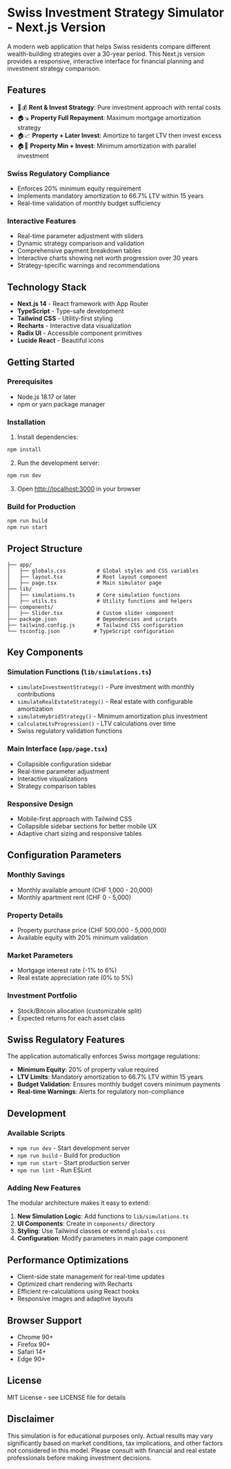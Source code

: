 # Swiss Investment Strategy Simulator - Next.js Version

A modern web application that helps Swiss residents compare different wealth-building strategies over a 30-year period. This Next.js version provides a responsive, interactive interface for financial planning and investment strategy comparison.

## Features

- 🏢💰 **Rent & Invest Strategy**: Pure investment approach with rental costs
- 🏠↘️ **Property Full Repayment**: Maximum mortgage amortization strategy  
- 🏠📈 **Property + Later Invest**: Amortize to target LTV then invest excess
- 🏠💼 **Property Min + Invest**: Minimum amortization with parallel investment

### Swiss Regulatory Compliance
- Enforces 20% minimum equity requirement
- Implements mandatory amortization to 66.7% LTV within 15 years
- Real-time validation of monthly budget sufficiency

### Interactive Features
- Real-time parameter adjustment with sliders
- Dynamic strategy comparison and validation
- Comprehensive payment breakdown tables
- Interactive charts showing net worth progression over 30 years
- Strategy-specific warnings and recommendations

## Technology Stack

- **Next.js 14** - React framework with App Router
- **TypeScript** - Type-safe development
- **Tailwind CSS** - Utility-first styling
- **Recharts** - Interactive data visualization
- **Radix UI** - Accessible component primitives
- **Lucide React** - Beautiful icons

## Getting Started

### Prerequisites
- Node.js 18.17 or later
- npm or yarn package manager

### Installation

1. Install dependencies:
```bash
npm install
```

2. Run the development server:
```bash
npm run dev
```

3. Open [http://localhost:3000](http://localhost:3000) in your browser

### Build for Production

```bash
npm run build
npm run start
```

## Project Structure

```
├── app/
│   ├── globals.css          # Global styles and CSS variables
│   ├── layout.tsx           # Root layout component
│   ├── page.tsx             # Main simulator page
├── lib/
│   ├── simulations.ts       # Core simulation functions
│   ├── utils.ts             # Utility functions and helpers
├── components/
│   ├── Slider.tsx           # Custom slider component
├── package.json             # Dependencies and scripts
├── tailwind.config.js       # Tailwind CSS configuration
└── tsconfig.json           # TypeScript configuration
```

## Key Components

### Simulation Functions (`lib/simulations.ts`)
- `simulateInvestmentStrategy()` - Pure investment with monthly contributions
- `simulateRealEstateStrategy()` - Real estate with configurable amortization
- `simulateHybridStrategy()` - Minimum amortization plus investment
- `calculateLtvProgression()` - LTV calculations over time
- Swiss regulatory validation functions

### Main Interface (`app/page.tsx`)
- Collapsible configuration sidebar
- Real-time parameter adjustment
- Interactive visualizations
- Strategy comparison tables

### Responsive Design
- Mobile-first approach with Tailwind CSS
- Collapsible sidebar sections for better mobile UX
- Adaptive chart sizing and responsive tables

## Configuration Parameters

### Monthly Savings
- Monthly available amount (CHF 1,000 - 20,000)
- Monthly apartment rent (CHF 0 - 5,000)

### Property Details  
- Property purchase price (CHF 500,000 - 5,000,000)
- Available equity with 20% minimum validation

### Market Parameters
- Mortgage interest rate (-1% to 6%)
- Real estate appreciation rate (0% to 5%)

### Investment Portfolio
- Stock/Bitcoin allocation (customizable split)
- Expected returns for each asset class

## Swiss Regulatory Features

The application automatically enforces Swiss mortgage regulations:

- **Minimum Equity**: 20% of property value required
- **LTV Limits**: Mandatory amortization to 66.7% LTV within 15 years
- **Budget Validation**: Ensures monthly budget covers minimum payments
- **Real-time Warnings**: Alerts for regulatory non-compliance

## Development

### Available Scripts

- `npm run dev` - Start development server
- `npm run build` - Build for production
- `npm run start` - Start production server
- `npm run lint` - Run ESLint

### Adding New Features

The modular architecture makes it easy to extend:

1. **New Simulation Logic**: Add functions to `lib/simulations.ts`
2. **UI Components**: Create in `components/` directory
3. **Styling**: Use Tailwind classes or extend `globals.css`
4. **Configuration**: Modify parameters in main page component

## Performance Optimizations

- Client-side state management for real-time updates
- Optimized chart rendering with Recharts
- Efficient re-calculations using React hooks
- Responsive images and adaptive layouts

## Browser Support

- Chrome 90+
- Firefox 90+
- Safari 14+
- Edge 90+

## License

MIT License - see LICENSE file for details

## Disclaimer

This simulation is for educational purposes only. Actual results may vary significantly based on market conditions, tax implications, and other factors not considered in this model. Please consult with financial and real estate professionals before making investment decisions.